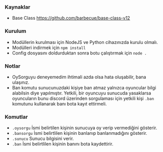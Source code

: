 
### Kaynaklar

- Base Class https://github.com/barbecue/base-class-v12



### Kurulum

- Modüllerin kurulması için NodeJS ve Python cihazınızda kurulu olmalı.
- Modülleri indirmek için `npm install`
- Config dosyasını doldurduktan sonra botu çalıştırmak için `node .`



### Notlar

- OySorguyu deneyemedim ihtimali azda olsa hata oluşabilir, bana ulaşınız.
- Ban komutu sunucunuzdaki kişiye ban atmaz yalnızca oyuncular bilgi alabilsin diye yapılmıştır. Yetkili, bir oyuncuyu sunucuda yasaklarsa oyuncuların bunu discord üzerinden sorgulaması için yetkili kişi `.ban` komutunu kullanarak banı bota kayıt ettirmeli.

### Komutlar

- `.oysorgu` İsmi belirtilen kişinin sunucuya oy verip vermediğini gösterir.
- `.bansorgu` İsmi belirtlilen kişinin banlanıp banlanmadığını gösterir.
- `.sunucu` Sunucu bilgisini verir.
- `.ban` İsmi belirtlilen kişinin banını bota kaydettirir.
